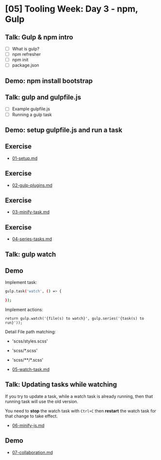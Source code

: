 # [05] Tooling Week: Day 3 - npm, Gulp

## Talk: Gulp & npm intro
- [ ] What is gulp?
- [ ] npm refresher
- [ ] npm init
- [ ] package.json

## Demo: npm install bootstrap

## Talk: gulp and gulpfile.js

- [ ] Example gulpfile.js
- [ ] Running a gulp task

## Demo: setup gulpfile.js and run a task

## Exercise
- [01-setup.md](../challenges/03/01-setup.md)

## Exercise
- [02-gulp-plugins.md](../challenges/03/02-gulp-plugins.md)

## Exercise
- [03-minify-task.md](../challenges/03/03-minify-task.md)

## Exercise
- [04-series-tasks.md](../challenges/03/04-series-tasks.md)

## Talk: gulp watch

## Demo

Implement task:

```bash
gulp.task('watch', () => {
	
});
```

Implement actions:

```
return gulp.watch('{file(s) to watch}', gulp.series('{task(s) to run}'));
```

Detail File path matching:
- 'scss/styles.scss'
- 'scss/*.scss'
- 'scss/**/*.scss'

- [05-watch-task.md](../challenges/03/05-watch-task.md)

## Talk: Updating tasks while watching

If you try to update a task, while a watch task is already running, then that running task will use the old version.

You need to **stop** the watch task with `Ctrl+C` then **restart** the watch task for that change to take effect.

- [06-minify-js.md](../challenges/03/06-minify-js.md)

## Demo

- [07-collaboration.md](../challenges/03/07-collaboration.md)